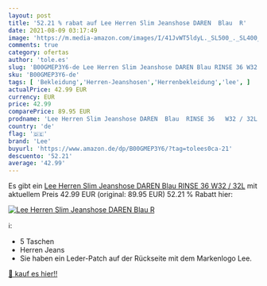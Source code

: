 ```yaml
---
layout: post
title: '52.21 % rabat auf Lee Herren Slim Jeanshose DAREN  Blau  R'
date: 2021-08-09 03:17:49
image: 'https://m.media-amazon.com/images/I/41JvWT5ldyL._SL500_._SL400_.jpg'
comments: true
category: ofertas
author: 'tole.es'
slug: 'B00GMEP3Y6-de Lee Herren Slim Jeanshose DAREN Blau RINSE 36 W32 / 32L'
sku: 'B00GMEP3Y6-de'
tags: [ 'Bekleidung','Herren-Jeanshosen','Herrenbekleidung','lee', ]
actualPrice: 42.99 EUR
currency: EUR
price: 42.99
comparePrice: 89.95 EUR
prodname: 'Lee Herren Slim Jeanshose DAREN  Blau  RINSE 36   W32 / 32L'
country: 'de'
flag: '🇩🇪'
brand: 'Lee'
buyurl: 'https://www.amazon.de/dp/B00GMEP3Y6/?tag=tolees0ca-21'
descuento: '52.21'
average: '42.99'
---
```


Es gibt ein [Lee Herren Slim Jeanshose DAREN  Blau  RINSE 36   W32 / 32L](https://www.amazon.de/dp/B00GMEP3Y6/?tag=tolees0ca-21) mit aktuellem Preis 42.99 EUR (original: 89.95 EUR) 52.21 % Rabatt hier:

[![Lee Herren Slim Jeanshose DAREN  Blau  R](https://m.media-amazon.com/images/I/41JvWT5ldyL._SL500_._SL400_.jpg)](https://www.amazon.de/dp/B00GMEP3Y6/?tag=tolees0ca-21)

ℹ️:

- 5 Taschen
- Herren Jeans
- Sie haben ein Leder-Patch auf der Rückseite mit dem Markenlogo Lee.

[🛒 kauf es hier!!](https://www.amazon.de/dp/B00GMEP3Y6/?tag=tolees0ca-21)
